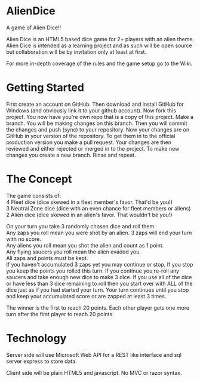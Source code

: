 AlienDice
=========

A game of Alien Dice!!

Alien Dice is an HTML5 based dice game for 2+ players with an alien theme.
Alien Dice is intended as a learning project and as such will be open source but collaboration will be by invitation only at least at first.

For more in-depth coverage of the rules and the game setup go to the Wiki. 


Getting Started
===============

First create an account on GitHub.  Then download and install GitHub for Windows (and obviously link it to your github account).  Now fork this project.
You now have you're own repo that is a copy of this project.  Make a branch.  You will be making changes on this branch.  Then you will commit the changes and push (sync) to your repository.
Now your changes are on GitHub in your version of the repository.  To get them in to the official production version you make a pull request.  Your changes are then reviewed and either rejected or merged in to the project.
To make new changes you create a new branch. Rinse and repeat.


The Concept
===========

The game consists of:  
4 Fleet dice (dice skewed in a fleet member's favor. That'd be you!)  
3 Neutral Zone dice (dice with an even chance for fleet members or aliens)  
2 Alien dice (dice skewed in an alien's favor. That wouldn't be you!)

On your turn you take 3 randomly chosen dice and roll them.  
Any zaps you roll mean you were shot by an alien.  3 zaps will end your turn with no score.  
Any aliens you roll mean you shot the alien and count as 1 point.  
Any flying saucers you roll mean the alien evaded you.  
All zaps and points must be kept.    
If you haven't accumulated 3 zaps yet you may continue or stop. If you stop you keep the points you rolled this turn. If you continue you re-roll any saucers and take enough new dice to make 3 dice.
If you use all of the dice or have less than 3 dice remaining to roll then you start over with ALL of the dice just as if you had started your turn.
Your turn continues until you stop and keep your accumulated score or are zapped at least 3 times.

The winner is the first to reach 20 points.  Each other player gets one more turn after the first player to reach 20 points.

Technology
==========

Server side will use Microsoft Web API for a REST like interface and sql server express to store data.

Client side will be plain HTML5 and javascript.  No MVC or razor syntax.




